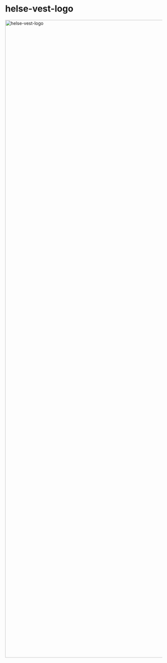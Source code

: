 # helse-vest-logo
<img width="2037" height="2036" alt="helse-vest-logo" src="https://github.com/user-attachments/assets/55caac02-24cb-4bee-8e64-7440ad7d7341" />
